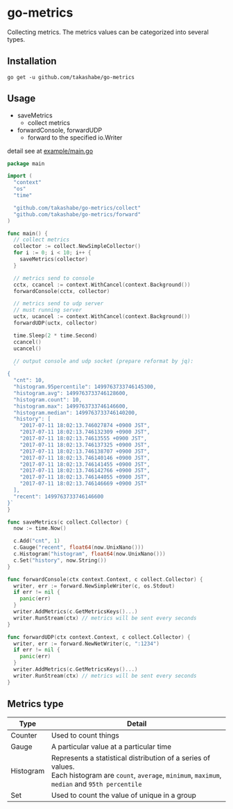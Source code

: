 # go-metrics

Collecting metrics. The metrics values can be categorized into several types.

## Installation

```
go get -u github.com/takashabe/go-metrics
```

## Usage

* saveMetrics
  * collect metrics
* forwardConsole, forwardUDP
  * forward to the specified io.Writer

detail see at [example/main.go](example/main.go)

```go
package main

import (
  "context"
  "os"
  "time"

  "github.com/takashabe/go-metrics/collect"
  "github.com/takashabe/go-metrics/forward"
)

func main() {
  // collect metrics
  collector := collect.NewSimpleCollector()
  for i := 0; i < 10; i++ {
    saveMetrics(collector)
  }

  // metrics send to console
  cctx, ccancel := context.WithCancel(context.Background())
  forwardConsole(cctx, collector)

  // metrics send to udp server
  // must running server
  uctx, ucancel := context.WithCancel(context.Background())
  forwardUDP(uctx, collector)

  time.Sleep(2 * time.Second)
  ccancel()
  ucancel()

  // output console and udp socket (prepare reformat by jq):
  `
{
  "cnt": 10,
  "histogram.95percentile": 1499763733746145300,
  "histogram.avg": 1499763733746128600,
  "histogram.count": 10,
  "histogram.max": 1499763733746146600,
  "histogram.median": 1499763733746140200,
  "history": [
    "2017-07-11 18:02:13.746027874 +0900 JST",
    "2017-07-11 18:02:13.746132309 +0900 JST",
    "2017-07-11 18:02:13.74613555 +0900 JST",
    "2017-07-11 18:02:13.746137325 +0900 JST",
    "2017-07-11 18:02:13.746138707 +0900 JST",
    "2017-07-11 18:02:13.746140146 +0900 JST",
    "2017-07-11 18:02:13.746141455 +0900 JST",
    "2017-07-11 18:02:13.746142766 +0900 JST",
    "2017-07-11 18:02:13.746144055 +0900 JST",
    "2017-07-11 18:02:13.746146669 +0900 JST"
  ],
  "recent": 1499763733746146600
}`
}

func saveMetrics(c collect.Collector) {
  now := time.Now()

  c.Add("cnt", 1)
  c.Gauge("recent", float64(now.UnixNano()))
  c.Histogram("histogram", float64(now.UnixNano()))
  c.Set("history", now.String())
}

func forwardConsole(ctx context.Context, c collect.Collector) {
  writer, err := forward.NewSimpleWriter(c, os.Stdout)
  if err != nil {
    panic(err)
  }
  writer.AddMetrics(c.GetMetricsKeys()...)
  writer.RunStream(ctx) // metrics will be sent every seconds
}

func forwardUDP(ctx context.Context, c collect.Collector) {
  writer, err := forward.NewNetWriter(c, ":1234")
  if err != nil {
    panic(err)
  }
  writer.AddMetrics(c.GetMetricsKeys()...)
  writer.RunStream(ctx) // metrics will be sent every seconds
}
```

## Metrics type

| Type      | Detail                                                                                                                                                       |
| ---       | ---                                                                                                                                                          |
| Counter   | Used to count things                                                                                                                                         |
| Gauge     | A particular value at a particular time                                                                                                                      |
| Histogram | Represents a statistical distribution of a series of values.<br> Each histogram are `count`, `average`, `minimum`, `maximum`, `median` and `95th percentile` |
| Set       | Used to count the value of unique in a group                                                                                                                 |
